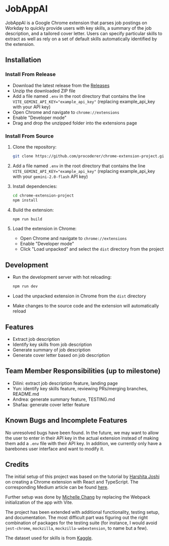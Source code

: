 # JobAppAI

JobAppAI is a Google Chrome extension that parses job postings on Workday to quickly provide users with key skills, a summary of the job description, and a tailored cover letter. Users can specify particular skills to extract as well as rely on a set of default skills automatically identified by the extension.

## Installation

### Install From Release

- Download the latest release from the [Releases](https://github.com/procoderer/chrome-extension-project)
- Unzip the downloaded ZIP file
- Add a file named `.env` in the root directory that contains the line `VITE_GEMINI_API_KEY="example_api_key"` (replacing example_api_key with your API key)
- Open Chrome and navigate to `chrome://extensions`
- Enable "Developer mode"
- Drag and drop the unzipped folder into the extensions page

### Install From Source

1. Clone the repository:

   ```bash
   git clone https://github.com/procoderer/chrome-extension-project.git
   ```

2. Add a file named `.env` in the root directory that contains the line `VITE_GEMINI_API_KEY="example_api_key"` (replacing example_api_key with your `gemini-2.0-flash` API key)

3. Install dependencies:

   ```bash
   cd chrome-extension-project
   npm install
   ```

4. Build the extension:

   ```bash
   npm run build
   ```

5. Load the extension in Chrome:

   - Open Chrome and navigate to `chrome://extensions`
   - Enable "Developer mode"
   - Click "Load unpacked" and select the `dist` directory from the project

## Development

- Run the development server with hot reloading:

  ```bash
  npm run dev
  ```

- Load the unpacked extension in Chrome from the `dist` directory
- Make changes to the source code and the extension will automatically reload

## Features

- Extract job description
- Identify key skills from job description
- Generate summary of job description
- Generate cover letter based on job description

## Team Member Responsibilities (up to milestone)

- Dilini: extract job description feature, landing page
- Yun: identify key skills feature, reviewing PRs/merging branches, README.md
- Andrea: generate summary feature, TESTING.md
- Shafaa: generate cover letter feature

## Known Bugs and Incomplete Features

No unresolved bugs have been found. In the future, we may want to allow the user to enter in their API key in the actual extension instead of making them add a `.env` file with their API key. In addition, we currently only have a barebones user interface and want to modify it.

## Credits

The initial setup of this project was based on the tutorial by [Harshita Joshi](https://github.com/Harshita-mindfire) on creating a Chrome extension with React and TypeScript. The corresponding Medium article can be found [here](https://medium.com/@tharshita13/creating-a-chrome-extension-with-react-a-step-by-step-guide-47fe9bab24a1).

Further setup was done by [Michelle Chang](https://github.com/michellechang02) by replacing the Webpack initialization of the app with Vite.

The project has been extended with additional functionality, testing setup, and documentation. The most difficult part was figuring out the right combination of packages for the testing suite (for instance, I would avoid `jest-chrome`, `mockzilla`, `mockzilla-webextension`, to name but a few).

The dataset used for skills is from [Kaggle](https://www.kaggle.com/datasets/arbazkhan971/allskillandnonskill/data).
